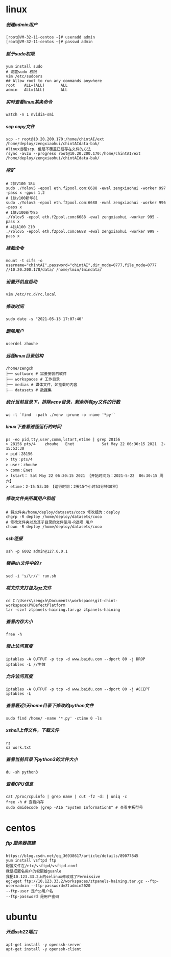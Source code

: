 # linux
##### 创建admin用户
```shell script
[root@VM-32-11-centos ~]# useradd admin
[root@VM-32-11-centos ~]# passwd admin
```
##### 赋予sudo权限
```shell script
yum install sudo
# 设置sudo 权限
vim /etc/sudoers
## Allow root to run any commands anywhere 
root    ALL=(ALL)       ALL
admin   ALL=(ALL)       ALL
```
##### 实时查看linux某条命令
```shell script
watch -n 1 nvidia-smi
```
##### scp copy文件
```shell script
scp -r root@10.20.200.170:/home/chintAI/ext /home/deploy/zengxiaohui/chintAIdata-bak/
#linux远程scp，但是不覆盖已经存在文件的方法
rsync -avzu --progress root@10.20.200.170:/home/chintAI/ext  /home/deploy/zengxiaohui/chintAIdata-bak/
```
##### 挖矿
```shell script
# 2快V100 184
sudo ./Yolov5 -epool eth.f2pool.com:6688 -ewal zengxiaohui -worker 997 -pass x -gpus 1,2
# 1快v100新华81
sudo ./Yolov5 -epool eth.f2pool.com:6688 -ewal zengxiaohui -worker 996 -pass x
# 1快v100新华85
./Yolov5 -epool eth.f2pool.com:6688 -ewal zengxiaohui -worker 995 -pass x
# 4快A100 210
./Yolov5 -epool eth.f2pool.com:6688 -ewal zengxiaohui -worker 999 -pass x
```
##### 挂载命令
```shell script
mount -t cifs -o username="chintAI",password="chintAI",dir_mode=0777,file_mode=0777 //10.20.200.170/data/ /home/lmin/lmindata/
```
##### 设置开机自启动
```shell script
vim /etc/rc.d/rc.local
```
##### 修改时间
```shell script
sudo date -s "2021-05-13 17:07:40"
```
##### 删除用户
```shell script
userdel zhouhe
```
##### 远程linux目录结构
```shell script
/home/zengxh
├── software # 需要安装的软件
├── workspaces # 工作目录
├── medias # 媒体文件，如挂载的内容
├── datasets # 数据集
```

##### 统计当前目录下，排除venv目录，剩余所有py文件的行数
```shell script
wc -l `find  -path ./venv -prune -o -name '*py'`
```
##### linux下查看进程运行的时间
```shell script
ps -eo pid,tty,user,comm,lstart,etime | grep 28156
> 28156 pts/4    zhouhe   Enet            Sat May 22 06:30:15 2021  2-15:53:30
> pid：28156
> tty：pts/4
> user：zhouhe
> comm：Enet
> lstart： Sat May 22 06:30:15 2021 【开始时间为：2021-5-22  06:30:15 周六】
> etime：2-15:53:30 【运行时间：2天15个小时53分钟30秒】
```
##### 修改文件夹所属用户和组
```shell script
# 将文件夹/home/deploy/datasets/coco 修改组为：deploy
chgrp -R deploy /home/deploy/datasets/coco
# 修改文件夹以及其子目录的文件使用-R选项 用户
chown -R deploy /home/deploy/datasets/coco
```
##### ssh连接
```shell script
ssh -p 6002 admin@127.0.0.1 
```
##### 替换sh文件中的\r
```shell script
sed -i 's/\r//' run.sh
```
##### 将文件夹打包为gz文件
```shell script
cd C:\Users\zengxh\Documents\workspace\git-chint-workspace\PVDefectPlatform
tar -czvf ztpanels-haining.tar.gz ztpanels-haining
```
##### 查看内存大小
```shell script
free -h
```
##### 禁止访问百度
```shell script
iptables -A OUTPUT -p tcp -d www.baidu.com --dport 80 -j DROP
iptables -L //生效
 ```
##### 允许访问百度
```shell script
iptables -A OUTPUT -p tcp -d www.baidu.com --dport 80 -j ACCEPT
iptables -L
```
##### 查看最近1天home目录下修改的python文件
```shell script
sudo find /home/ -name '*.py' -ctime 0 -ls
```
##### xshell上传文件，下载文件
```shell script
rz
sz work.txt
```
##### 查看当前目录下python3的文件大小
```shell script
du -sh python3
```
##### 查看CPU信息
```shell script
cat /proc/cpuinfo | grep name | cut -f2 -d: | uniq -c
free -h # 查看内存
sudo dmidecode |grep -A16 "System Information$" # 查看主板型号
```
# centos
##### ftp 服务器搭建
```shell script
https://blog.csdn.net/qq_36938617/article/details/89077845
yum install vsftpd ftp
配置文件在/etc/vsftpd/vsftpd.conf
我是把匿名用户的权限给guanle
我把10.123.33.2上的selinux修改成了Permissive
eg:wget ftp://10.123.33.2/workspaces/ztpanels-haining.tar.gz --ftp-user=admin --ftp-password=Ztadmin2020
--ftp-user 是ftp用户名
--ftp-password 是用户密码
```

# ubuntu
##### 开启ssh22端口
```shell script
apt-get install -y openssh-server
apt-get install -y openssh-client
```
